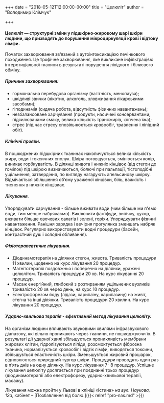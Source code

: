 +++
date = "2018-05-12T12:00:00-00:00"
title = "Целюліт"
author = "Володимир Клімчук"

+++


#### Целюліт — структурні зміни у підшкірно-жировому шарі шкіри людини, що призводять до порушення мікроциркуляції крові і відтоку лімфи.

 Початок захворювання зв’язаний з аутоінтоксикацією печінкового походження. Це трофічне захворювання, яке викликане інфільтрацією інтерстиціальної тканини в результаті порушення ліпідного і білкового обміну.
 
##### Причини захворювання:

* гормональна перебудова організму (вагітність, менопауза);
* шкідливі звички (нікотин, алкоголь, зловживання лікарськими засобами);
* гіподинамія (сидяча робота, відсутність фізичних навантажень);
* незбалансоване харчування (продукти, насичені консервантами, підсилювачами смаку, велика кількість трансжирів, копчена їжа);
* стрес (під час стресу сповільнюється кровообіг, травлення і ліпідний обіг).

##### Клінічні прояви.

В пошкоджених підшкірних тканинах накопичується велика кількість жиру, води і токсичних сполук. Шкіра потовщується, змінюється колір, виникає горбкуватість. В ділянці живота і нижніх кінцівок (від стегон до гомілок) під шкірою визначаються, болючі при пальпації, тістоподібні ущільнення, затвердіння, по вигляду нагадують апельсинову шкірку. Відмічається збільшення об’єму ураженої кінцівки, біль, важкість і тиснення в нижніх кінцівках.

##### Лікування.
 
Упорядкувати харчування - більше вживати води (чим більше ми п'ємо води, тим менше набрякаємо). Виключити фастфуди, випічку, цукор, вживати більше овочевих салатів і зелені, горіхи. Упорядкувати фізичні навантаження. Ранішня зарядка і вечірня прогулянка зменшать набряк кінцівок. Регулярно використовувати водні процедури (басейн, контрастний душ і холодні обливання).

##### Фізіотерапевтичне лікування.

* Діодинамотерапія на ділянки стегон, живота. Тривалість процедури 11 хвилин, щоденно на курс лікування 20 процедур. 
* Магнітотерапія поздовжньо і поперечно на ділянки, уражені целюлітом. Тривалість процедури 20 хв. На курс лікування 20 процедур. 
* Масаж енергійний, глибокий з розтиранням ущільнених вузликів тривалістю 20 хв через день, на курс 10 процедур. 
* Електрофорезом йоду (лідази, карипаїну, карипазину) на живіт, стегна та інші ділянки. Тривалість процедури 20 хвилин. На курс лікування 20 процедур.

##### Ударно-хвильова терапія - ефективний метод лікування целюліту.

 На організм людини впливають звуковими хвилями інфразвукового діапазону, які вільно проникають через тканини, не пошкоджуючи їх. В результаті дії ударної хвилі збільшується проникливість мембрани жирових клітин, гідролізуються ліпіди, розсмоктується фіброзна тканина, нормалізується кровообіг і відтік лімфи, виводяться токсини, збільшується еластичність шкіри. Зменьшується жировий прошарок, відновлюється природний тургор шкіри. Процедури проводять один раз в п’ять днів на одну ділянку. На курс лікування 7- 8 процедур. Успішне лікування целюліту досягається при поєднанні трьох процедур (діодинамотерапії або електрофорезу, ударно-хвильової терапії, масажу).
 
 Лікування можна пройти у Львові в клініці «Істина» *на вул. Наукова, 12а,* кабінет – [Позбавлення від болю.]({{< relref "pro-nas.md" >}}) 

